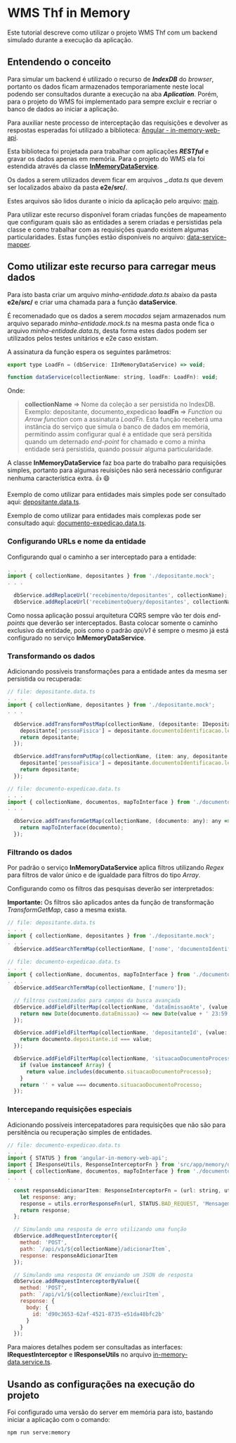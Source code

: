 # WMS Thf in Memory

Este tutorial descreve como utilizar o projeto WMS Thf com um backend simulado durante a execução da aplicação.

## Entendendo o conceito

Para simular um backend é utilizado o recurso de _**IndexDB**_ do _browser_, portanto os dados ficam armazenados temporariamente neste local podendo ser consultados durante a execução na aba _**Aplication**_.
Porém, para o projeto do WMS foi implementado para sempre excluir e recriar o banco de dados ao iniciar a aplicação.

Para auxiliar neste processo de interceptação das requisições e devolver as respostas esperadas foi utilizado a biblioteca: [Angular - in-memory-web-api](https://github.com/angular/in-memory-web-api).

Esta biblioteca foi projetada para trabalhar com aplicações _**RESTful**_ e gravar os dados apenas em memória.
Para o projeto do WMS ela foi estendida através da classe [**InMemoryDataService**](src/app/memory/data-service/in-memory-data.service.ts).

Os dados a serem utilizados devem ficar em arquivos _*.data.ts* que devem ser localizados abaixo da pasta **e2e/src/**.

Estes arquivos são lidos durante o inicio da aplicação pelo arquivo: [main](src/main-mem.ts).

Para utilizar este recurso disponível foram criadas funções de mapeamento que configuram quais são as entidades a serem criadas e persistidas pela classe e como trabalhar com as requisições quando existem algumas particularidades.
Estas funções estão disponíveis no arquivo: [data-service-mapper](src/app/memory/data-service/data-service-mapper.ts).

## Como utilizar este recurso para carregar meus dados

Para isto basta criar um arquivo _minha-entidade.data.ts_ abaixo da pasta **e2e/src/** e criar uma chamada para a função **dataService**.

É recomenadado que os dados a serem _mocados_ sejam armazenados num arquivo separado _minha-entidade.mock.ts_ na mesma pasta onde fica o arquivo _minha-entidade.data.ts_, desta forma estes dados podem ser utilizados pelos testes unitários e e2e caso existam.

A assinatura da função espera os seguintes parâmetros:
```javascript
export type LoadFn = (dbService: IInMemoryDataService) => void;

function dataService(collectionName: string, loadFn: LoadFn): void;
``` 
Onde:

> **collectionName** ⇒ Nome da coleção a ser persistida no IndexDB. Exemplo: depositante, documento_expedicao
> **loadFn** ⇒ _Function_ ou _Arrow function_ com a assinatura _LoadFn_. Esta função receberá uma instância do serviço que simula o banco de dados em memória, permitindo assim configurar qual é a entidade que será persitida quando um deternado _end-point_ for chamado e como a minha entidade será persistida, quando possuir alguma particularidade.

A classe **InMemoryDataService** faz boa parte do trabalho para requisições simples, portanto para algumas reuisições não será necessário configurar nenhuma característica extra. :thumbsup: :smile:

Exemplo de como utilizar para entidades mais simples pode ser consultado aqui: [depositante.data.ts](e2e/src/depositante/depositante.data.ts).

Exemplo de como utilizar para entidades mais complexas pode ser consultado aqui: [documento-expedicao.data.ts](e2e/src/documento/expedicao/documento-expedicao.data.ts).

### Configurando URLs e nome da entidade

Configurando qual o caminho a ser interceptado para a entidade:
```javascript
. . .
import { collectionName, depositantes } from './depositante.mock';
. . .

  dbService.addReplaceUrl('recebimento/depositantes', collectionName);
  dbService.addReplaceUrl('recebimentoQuery/depositantes', collectionName);
```
Como nossa aplicação possui arquitetura CQRS sempre vão ter dois _end-points_ que deverão ser interceptados.
Basta colocar somente o caminho exclusivo da entidade, pois como o padrão _api/v1_ é sempre o mesmo já está configurado no serviço **InMemoryDataService**.

### Transformando os dados

Adicionando possíveis transformações para a entidade antes da mesma ser persistida ou recuperada:
```javascript
// file: depositante.data.ts
. . .
import { collectionName, depositantes } from './depositante.mock';
. . .

  dbService.addTransformPostMap(collectionName, (depositante: IDepositanteListar) => {
    depositante['pessoaFisica'] = depositante.documentoIdentificacao.length === 11;
    return depositante;
  });

  dbService.addTransformPutMap(collectionName, (item: any, depositante: IDepositanteListar) => {
    depositante['pessoaFisica'] = depositante.documentoIdentificacao.length === 11;
    return depositante;
  });

// file: documento-expedicao.data.ts
. . .
import { collectionName, documentos, mapToInterface } from './documento-expedicao.mock';
. . .

  dbService.addTransformGetMap(collectionName, (documento: any): any => {
    return mapToInterface(documento);
  });
```

### Filtrando os dados

Por padrão o serviço **InMemoryDataService** aplica filtros utilizando _Regex_ para filtros de valor único e de igualdade para filtros do tipo _Array_.

Configurando como os filtros das pesquisas deverão ser interpretados:

**Importante:** Os filtros são aplicados antes da função de transformação _TransformGetMap_, caso a mesma exista.
```javascript
// file: depositante.data.ts
. . .
import { collectionName, depositantes } from './depositante.mock';
. . .
  dbService.addSearchTermMap(collectionName, ['nome', 'documentoIdentificacao']);

// file: documento-expedicao.data.ts
. . .
import { collectionName, documentos, mapToInterface } from './documento-expedicao.mock';
. . .
  dbService.addSearchTermMap(collectionName, ['numero']);

  // filtros customizados para campos da busca avançada
  dbService.addFieldFilterMap(collectionName, 'dataEmissaoAte', (value: string, documento: IDocumentoExpedicaoList) => {
    return new Date(documento.dataEmissao) <= new Date(value + ' 23:59:59 -03');
  });

  dbService.addFieldFilterMap(collectionName, 'depositanteId', (value: string, documento) => {
    return documento.depositante.id === value;
  });

  dbService.addFieldFilterMap(collectionName, 'situacaoDocumentoProcesso', (value: any, documento) => {
    if (value instanceof Array) {
      return value.includes(documento.situacaoDocumentoProcesso);
    }
    return '' + value === documento.situacaoDocumentoProcesso;
  });
```

### Intercepando requisições especiais

Adicionando possíveis intercepatadores para requisições que não são para persitência ou recuperação simples de entidades.

```javascript
// file: documento-expedicao.data.ts
. . .
import { STATUS } from 'angular-in-memory-web-api';
import { IResponseUtils, ResponseInterceptorFn } from 'src/app/memory/data-service/in-memory-data.service';
import { collectionName, documentos, mapToInterface } from './documento-expedicao.mock';
. . .

  const responseAdicionarItem: ResponseInterceptorFn = (url: string, utils: IResponseUtils, body?: any): any =>  {
    let response: any;
    response = utils.errorResponseFn(url, STATUS.BAD_REQUEST, 'Mensagem de erro disparado pelo interceptador!');
    return response;
  };

  // Simulando uma resposta de erro utilizando uma função
  dbService.addRequestInterceptor({
    method: 'POST',
    path: `/api/v1/${collectionName}/adicionarItem`,
    response: responseAdicionarItem
  });

  // Simulando uma resposta OK enviando um JSON de resposta
  dbService.addRequestInterceptorByValue({
    method: 'POST',
    path: `/api/v1/${collectionName}/excluirItem`,
    response: {
      body: {
        id: 'd90c3653-62af-4521-8735-e51da48bfc2b'
      }
    }
  });
```

Para maiores detalhes podem ser consultadas as interfaces:
**IRequestInterceptor** e **IResponseUtils** no arquivo [in-memory-data.service.ts](src/app/memory/data-service/in-memory-data.service.ts).

## Usando as configurações na execução do projeto

Foi configurado uma versão do server em memória para isto, bastando iniciar a aplicação com o comando:
```
npm run serve:memory
```

